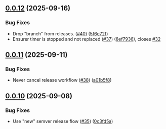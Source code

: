 ## [0.0.12](https://github.com/elastiflow/pipelines/compare/v0.0.11...v0.0.12) (2025-09-16)

### Bug Fixes

* Drop "branch" from releases. ([#40](https://github.com/elastiflow/pipelines/issues/40)) ([5f6e72f](https://github.com/elastiflow/pipelines/commit/5f6e72f4fc3a8ebcebfe2d07d9778b3d0d8ed019))
* Ensurer timer is stopped and not replaced ([#37](https://github.com/elastiflow/pipelines/issues/37)) ([8ef7936](https://github.com/elastiflow/pipelines/commit/8ef79364f18ce8055b027b0e9455411df642f2d6)), closes [#32](https://github.com/elastiflow/pipelines/issues/32)


## [0.0.11](https://github.com/elastiflow/pipelines/compare/v0.0.10...v0.0.11) (2025-09-11)

### Bug Fixes

* Never cancel release workflow ([#38](https://github.com/elastiflow/pipelines/issues/38)) ([a01b5f8](https://github.com/elastiflow/pipelines/commit/a01b5f8afa3727121275ee8845482f904a626521))


## [0.0.10](https://github.com/elastiflow/pipelines/compare/v0.0.9...v0.0.10) (2025-09-08)

### Bug Fixes

* Use "new" semver release flow ([#35](https://github.com/elastiflow/pipelines/issues/35)) ([0c3fd5a](https://github.com/elastiflow/pipelines/commit/0c3fd5aa541046f9930e368ea1ea5a177309574c))
